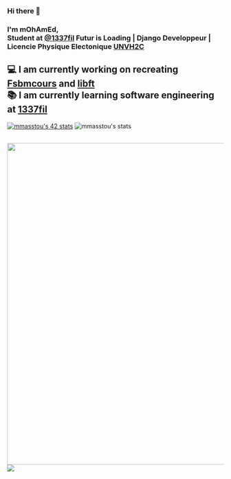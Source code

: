 ### Hi there 👋

### I'm mOhAmEd,<br/> Student at [@1337fil](https://1337.ma/) Futur is Loading | Django Developpeur | Licencie Physique Electonique [UNVH2C](http://www.fsb.univh2c.ma)
## 💻 I am currently working on recreating [Fsbmcours](https://github.com/mohamed-m1/Fsbmcours) and [libft](https://github.com/mohamed-m1/libft)<br/> 📚 I am currently learning software engineering at [1337fil](https://1337.ma/)
[![mmasstou's 42 stats](https://badge42.herokuapp.com/api/stats/mmasstou?cursus=C%20Piscine)](https://github.com/mmasstou/badge42)
![mmasstou's stats](https://badge42.herokuapp.com/api/stats/mmasstou)

<br/>
<img align="center" width="750" src="https://github-readme-stats-eight-virid.vercel.app/api?username=mohamed-m1&count_private=true&theme=calm&show_icons=true" />
<img align="left"  src="https://github-readme-stats-eight-virid.vercel.app/api/top-langs/?username=mohamed-m1&layout=compact&count_private=false&theme=calm&show_icons=true" />



